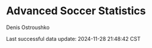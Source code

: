 # Advanced Soccer Statistics
Denis Ostroushko

<!-- gfm -->

Last successful data update: 2024-11-28 21:48:42 CST
